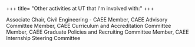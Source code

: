 +++
title= "Other activities at UT that I'm involved with:"
+++

Associate Chair, Civil Engineering - CAEE
Member, CAEE Advisory Committee
Member, CAEE Curriculum and Accreditation Committee
Member, CAEE Graduate Policies and Recruiting Committee
Member, CAEE Internship Steering Committee